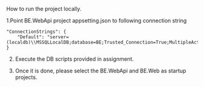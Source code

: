 How to run the project locally.

1.Point BE.WebApi project appsetting.json to following connection string

    "ConnectionStrings": {
        "Default": "server=(localdb)\\MSSQLLocalDB;database=BE;Trusted_Connection=True;MultipleActiveResultSets=true"
    }
2. Execute the DB scripts provided in assignment.

3. Once it is done, please select the BE.WebApi and BE.Web as startup projects.
